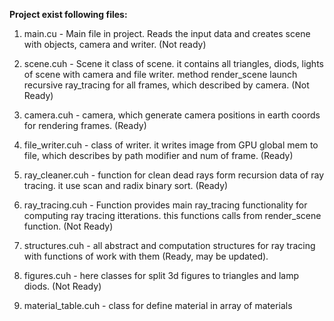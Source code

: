 **Project exist following files:**

1. main.cu - Main file in project. Reads the input data and creates scene with objects, camera and writer. (Not ready)

2. scene.cuh - Scene it class of scene. it contains all triangles, diods, lights of scene with camera and file writer. method render_scene launch recursive ray_tracing for all frames, which described by camera. (Not Ready)

3. camera.cuh - camera, which generate camera positions in earth coords for rendering frames. (Ready)

4. file_writer.cuh - class of writer. it writes image from GPU global mem to file, which describes by path modifier and num of frame. (Ready)

5. ray_cleaner.cuh - function for clean dead rays form recursion data of ray tracing. it use scan and radix binary sort. (Ready)

6. ray_tracing.cuh - Function provides main ray_tracing functionality for computing ray tracing itterations. this functions calls from render_scene function. (Not Ready)

7. structures.cuh - all abstract and computation structures for ray tracing with functions of work with them (Ready, may be updated).

8. figures.cuh - here classes for split 3d figures to triangles and lamp diods. (Not Ready)

9. material_table.cuh - class for define material in array of materials